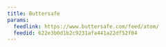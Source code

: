 ```yaml
---
title: Buttersafe
params:
  feedlink: https://www.buttersafe.com/feed/atom/
  feedid: 622e3b0d1b2c9231afa441a22df52f04
---
```


